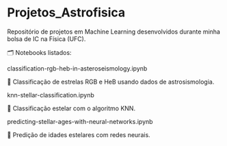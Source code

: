 # Projetos_Astrofisica
Repositório de projetos em Machine Learning desenvolvidos durante minha bolsa de IC na Física (UFC).

🗂️ Notebooks listados:

classification-rgb-heb-in-asteroseismology.ipynb

📌 Classificação de estrelas RGB e HeB usando dados de astrosismologia.

knn-stellar-classification.ipynb

📌 Classificação estelar com o algoritmo KNN.

predicting-stellar-ages-with-neural-networks.ipynb

📌 Predição de idades estelares com redes neurais.
